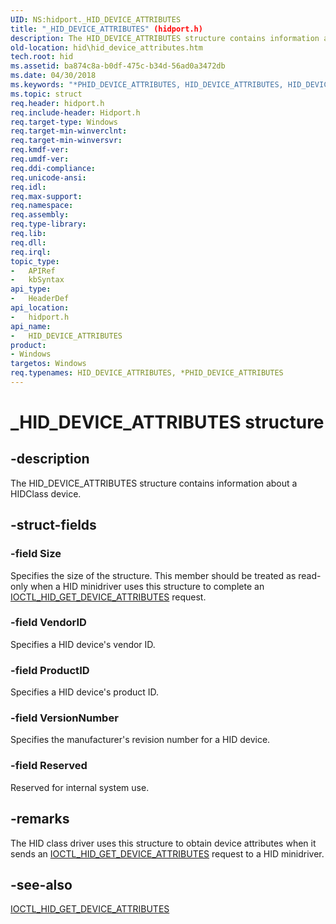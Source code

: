 ```yaml
---
UID: NS:hidport._HID_DEVICE_ATTRIBUTES
title: "_HID_DEVICE_ATTRIBUTES" (hidport.h)
description: The HID_DEVICE_ATTRIBUTES structure contains information about a HIDClass device.
old-location: hid\hid_device_attributes.htm
tech.root: hid
ms.assetid: ba874c8a-b0df-475c-b34d-56ad0a3472db
ms.date: 04/30/2018
ms.keywords: "*PHID_DEVICE_ATTRIBUTES, HID_DEVICE_ATTRIBUTES, HID_DEVICE_ATTRIBUTES structure [Human Input Devices], PHID_DEVICE_ATTRIBUTES, PHID_DEVICE_ATTRIBUTES structure pointer [Human Input Devices], _HID_DEVICE_ATTRIBUTES, hid.hid_device_attributes, hidport/HID_DEVICE_ATTRIBUTES, hidport/PHID_DEVICE_ATTRIBUTES, hidstrct_2ba6111b-4231-40eb-9b08-0b3b396079d8.xml"
ms.topic: struct
req.header: hidport.h
req.include-header: Hidport.h
req.target-type: Windows
req.target-min-winverclnt: 
req.target-min-winversvr: 
req.kmdf-ver: 
req.umdf-ver: 
req.ddi-compliance: 
req.unicode-ansi: 
req.idl: 
req.max-support: 
req.namespace: 
req.assembly: 
req.type-library: 
req.lib: 
req.dll: 
req.irql: 
topic_type:
-	APIRef
-	kbSyntax
api_type:
-	HeaderDef
api_location:
-	hidport.h
api_name:
-	HID_DEVICE_ATTRIBUTES
product:
- Windows
targetos: Windows
req.typenames: HID_DEVICE_ATTRIBUTES, *PHID_DEVICE_ATTRIBUTES
---
```


# _HID_DEVICE_ATTRIBUTES structure


## -description


The HID_DEVICE_ATTRIBUTES structure contains information about a HIDClass device.


## -struct-fields




### -field Size

Specifies the size of the structure. This member should be treated as read-only when a HID minidriver uses this structure to complete an <a href="https://msdn.microsoft.com/library/windows/hardware/ff541093">IOCTL_HID_GET_DEVICE_ATTRIBUTES</a> request.


### -field VendorID

Specifies a HID device's vendor ID.


### -field ProductID

Specifies a HID device's product ID.


### -field VersionNumber

Specifies the manufacturer's revision number for a HID device.


### -field Reserved

Reserved for internal system use.


## -remarks



The HID class driver uses this structure to obtain device attributes when it sends an <a href="https://msdn.microsoft.com/library/windows/hardware/ff541093">IOCTL_HID_GET_DEVICE_ATTRIBUTES</a> request to a HID minidriver.




## -see-also




<a href="https://msdn.microsoft.com/library/windows/hardware/ff541093">IOCTL_HID_GET_DEVICE_ATTRIBUTES</a>
 

 

